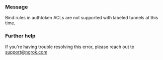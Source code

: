 
### Message
Bind rules in authtoken ACLs are not supported with labeled tunnels at this time.

### Further help
If you're having trouble resolving this error, please reach out to [support@ngrok.com](mailto:support@ngrok.com?subject=Help%20with%20ERR_NGROK_395)

